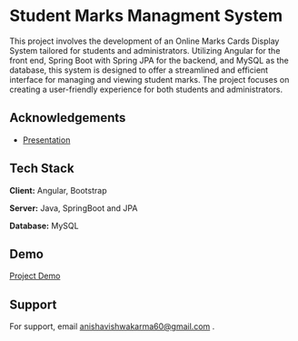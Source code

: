 
# Student Marks Managment System

This project involves the development of an Online Marks Cards Display System tailored for students and administrators. Utilizing Angular for the front end, Spring Boot with Spring JPA for the backend, and MySQL as the database, this system is designed to offer a streamlined and efficient interface for managing and viewing student marks. The project focuses on creating a user-friendly experience for both students and administrators.


## Acknowledgements

 - [Presentation](https://www.canva.com/design/DAGSCYk28ts/GOs5pN88gk5iraqTVaotHA/view?utm_content=DAGSCYk28ts&utm_campaign=designshare&utm_medium=link&utm_source=editor)

## Tech Stack

**Client:** Angular, Bootstrap

**Server:** Java, SpringBoot and JPA

**Database:** MySQL

## Demo

[Project Demo](https://www.loom.com/share/338cc5df9ea84a21a4ced95cd9f210f5?sid=394d50f3-ef94-4c95-8046-62f2fba05cce)



## Support

For support, email anishavishwakarma60@gmail.com .

